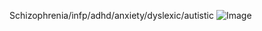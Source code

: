 Schizophrenia/infp/adhd/anxiety/dyslexic/autistic 
![Image](https://github.com/user-attachments/assets/a9e270b7-a046-43ba-9219-f97f1aee9043)
